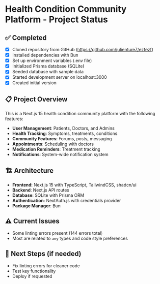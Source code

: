 # Health Condition Community Platform - Project Status

## ✅ Completed
- [x] Cloned repository from GitHub (https://github.com/julienture7/ezfezf)
- [x] Installed dependencies with Bun
- [x] Set up environment variables (.env file)
- [x] Initialized Prisma database (SQLite)
- [x] Seeded database with sample data
- [x] Started development server on localhost:3000
- [x] Created initial version

## 📋 Project Overview
This is a Next.js 15 health condition community platform with the following features:
- **User Management**: Patients, Doctors, and Admins
- **Health Tracking**: Symptoms, treatments, conditions
- **Community Features**: Forums, posts, messaging
- **Appointments**: Scheduling with doctors
- **Medication Reminders**: Treatment tracking
- **Notifications**: System-wide notification system

## 🏗️ Architecture
- **Frontend**: Next.js 15 with TypeScript, TailwindCSS, shadcn/ui
- **Backend**: Next.js API routes
- **Database**: SQLite with Prisma ORM
- **Authentication**: NextAuth.js with credentials provider
- **Package Manager**: Bun

## ⚠️ Current Issues
- Some linting errors present (144 errors total)
- Most are related to `any` types and code style preferences

## 🎯 Next Steps (if needed)
- Fix linting errors for cleaner code
- Test key functionality
- Deploy if requested
